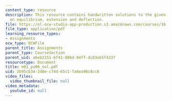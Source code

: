 ```yaml
---
content_type: resource
description: This resource contains handwritten solutions to the given problem set
  on equilibrium, extension and deflection.
file: https://ol-ocw-studio-app-production.s3.amazonaws.com/courses/16-01-unified-engineering-i-ii-iii-iv-fall-2005-spring-2006/2b95cb342d0ec74d65c1fa6ea96c8cc6_m01_ps06_sol.pdf
file_type: application/pdf
learning_resource_types:
- Assignments
ocw_type: OCWFile
parent_title: Assignments
parent_type: CourseSection
parent_uid: a6eb2151-6f41-806d-94ff-dc83eb5f4337
resourcetype: Document
title: m01_ps06_sol.pdf
uid: 2b95cb34-2d0e-c74d-65c1-fa6ea96c8cc6
video_files:
  video_thumbnail_file: null
video_metadata:
  youtube_id: null
---
```

